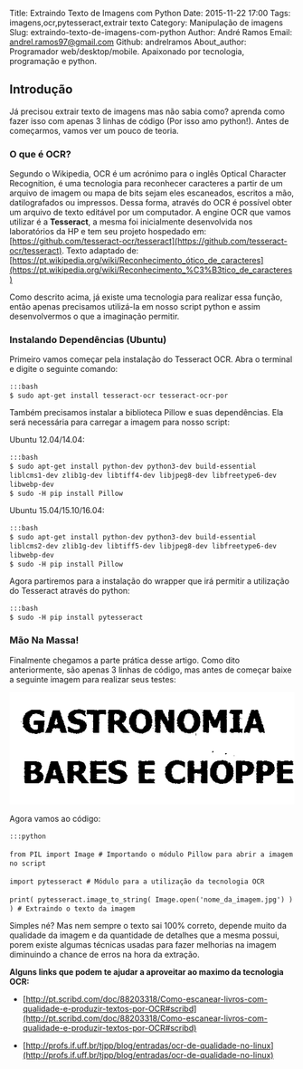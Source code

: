 Title: Extraindo Texto de Imagens com Python
Date: 2015-11-22 17:00
Tags: imagens,ocr,pytesseract,extrair texto
Category: Manipulação de imagens
Slug: extraindo-texto-de-imagens-com-python
Author: André Ramos
Email:  andrel.ramos97@gmail.com
Github: andrelramos
About_author: Programador web/desktop/mobile. Apaixonado por tecnologia, programação e python.

Introdução
-----------

Já precisou extrair texto de imagens mas não sabia como? aprenda como fazer isso com apenas 3 linhas de código (Por isso amo python!). Antes de começarmos, vamos ver um pouco de teoria.

### O que é OCR?

Segundo o Wikipedia, OCR é um acrónimo para o inglês Optical Character Recognition, é uma tecnologia para reconhecer caracteres a partir de um arquivo de imagem ou mapa de bits sejam eles escaneados, escritos a mão, datilografados ou impressos. Dessa forma, através do OCR é possível obter um arquivo de texto editável por um computador. A engine OCR que vamos utilizar é a **Tesseract**, a mesma foi inicialmente desenvolvida nos laboratórios da HP e tem seu projeto hospedado em: [https://github.com/tesseract-ocr/tesseract](https://github.com/tesseract-ocr/tesseract). Texto adaptado de: [https://pt.wikipedia.org/wiki/Reconhecimento_ótico_de_caracteres](https://pt.wikipedia.org/wiki/Reconhecimento_%C3%B3tico_de_caracteres)

Como descrito acima, já existe uma tecnologia para realizar essa função, então apenas precisamos utilizá-la em nosso script python e assim desenvolvermos o que a imaginação permitir.

### Instalando Dependências (Ubuntu)

Primeiro vamos começar pela instalação do Tesseract OCR. Abra o terminal e digite o seguinte comando:
	
	:::bash
	$ sudo apt-get install tesseract-ocr tesseract-ocr-por

Também precisamos instalar a biblioteca Pillow e suas dependências. Ela será necessária para carregar a imagem para nosso script:

Ubuntu 12.04/14.04:
    
    :::bash
	$ sudo apt-get install python-dev python3-dev build-essential liblcms1-dev zlib1g-dev libtiff4-dev libjpeg8-dev libfreetype6-dev libwebp-dev
	$ sudo -H pip install Pillow

Ubuntu 15.04/15.10/16.04:
	
	:::bash
	$ sudo apt-get install python-dev python3-dev build-essential liblcms2-dev zlib1g-dev libtiff5-dev libjpeg8-dev libfreetype6-dev libwebp-dev
	$ sudo -H pip install Pillow


Agora partiremos para a instalação do wrapper que irá permitir a utilização do Tesseract através do python:

    :::bash
	$ sudo -H pip install pytesseract


### Mão Na Massa!

Finalmente chegamos a parte prática desse artigo. Como dito anteriormente, são apenas 3 linhas de código, mas antes de começar baixe a seguinte imagem para realizar seus testes:

![imagem para teste](images/andrelramos/ocr2.png "Imagem Para Teste")

Agora vamos ao código:

	:::python
	
	from PIL import Image # Importando o módulo Pillow para abrir a imagem no script
	
	import pytesseract # Módulo para a utilização da tecnologia OCR

	print( pytesseract.image_to_string( Image.open('nome_da_imagem.jpg') ) ) # Extraindo o texto da imagem

Simples né? Mas nem sempre o texto sai 100% correto, depende muito da qualidade da imagem e da quantidade de detalhes que a mesma possui, porem existe algumas técnicas usadas para fazer melhorias na imagem diminuindo a chance de erros na hora da extração.

**Alguns links que podem te ajudar a aproveitar ao maximo da tecnologia OCR:**

* [http://pt.scribd.com/doc/88203318/Como-escanear-livros-com-qualidade-e-produzir-textos-por-OCR#scribd](http://pt.scribd.com/doc/88203318/Como-escanear-livros-com-qualidade-e-produzir-textos-por-OCR#scribd)

* [http://profs.if.uff.br/tjpp/blog/entradas/ocr-de-qualidade-no-linux](http://profs.if.uff.br/tjpp/blog/entradas/ocr-de-qualidade-no-linux)

